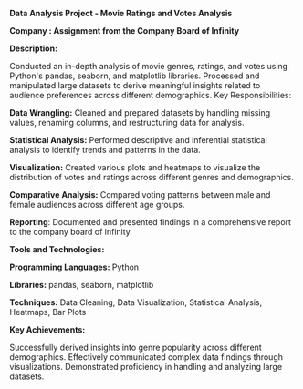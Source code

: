 **Data Analysis Project - Movie Ratings and Votes Analysis**

**Company : Assignment from the Company Board of Infinity**

**Description:**

Conducted an in-depth analysis of movie genres, ratings, and votes using Python's pandas, seaborn, and matplotlib libraries.
Processed and manipulated large datasets to derive meaningful insights related to audience preferences across different demographics.
Key Responsibilities:

**Data Wrangling:** Cleaned and prepared datasets by handling missing values, renaming columns, and restructuring data for analysis.

**Statistical Analysis:** Performed descriptive and inferential statistical analysis to identify trends and patterns in the data.

**Visualization:** Created various plots and heatmaps to visualize the distribution of votes and ratings across different genres and demographics.

**Comparative Analysis:** Compared voting patterns between male and female audiences across different age groups.

**Reporting**: Documented and presented findings in a comprehensive report to the company board of infinity.


**Tools and Technologies:**


**Programming Languages:** Python

**Libraries:** pandas, seaborn, matplotlib

**Techniques:** Data Cleaning, Data Visualization, Statistical Analysis, Heatmaps, Bar Plots


**Key Achievements:**

Successfully derived insights into genre popularity across different demographics.
Effectively communicated complex data findings through visualizations.
Demonstrated proficiency in handling and analyzing large datasets.
